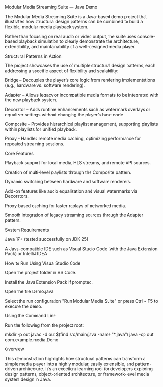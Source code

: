 Modular Media Streaming Suite — Java Demo

The Modular Media Streaming Suite is a Java-based demo project that illustrates how structural design patterns can be combined to build a flexible, modular media playback system.

Rather than focusing on real audio or video output, the suite uses console-based playback simulation to clearly demonstrate the architecture, extensibility, and maintainability of a well-designed media player.

 Structural Patterns in Action

The project showcases the use of multiple structural design patterns, each addressing a specific aspect of flexibility and scalability:

Bridge – Decouples the player’s core logic from rendering implementations (e.g., hardware vs. software rendering).

Adapter – Allows legacy or incompatible media formats to be integrated with the new playback system.

Decorator – Adds runtime enhancements such as watermark overlays or equalizer settings without changing the player’s base code.

Composite – Provides hierarchical playlist management, supporting playlists within playlists for unified playback.

Proxy – Handles remote media caching, optimizing performance for repeated streaming sessions.

 Core Features

Playback support for local media, HLS streams, and remote API sources.

Creation of multi-level playlists through the Composite pattern.

Dynamic switching between hardware and software renderers.

Add-on features like audio equalization and visual watermarks via Decorators.

Proxy-based caching for faster replays of networked media.

Smooth integration of legacy streaming sources through the Adapter pattern.

System Requirements

Java 17+ (tested successfully on JDK 25)

A Java-compatible IDE such as Visual Studio Code (with the Java Extension Pack) or IntelliJ IDEA

 How to Run
Using Visual Studio Code

Open the project folder in VS Code.

Install the Java Extension Pack if prompted.

Open the file Demo.java.

Select the run configuration "Run Modular Media Suite" or press Ctrl + F5 to execute the demo.

Using the Command Line

Run the following from the project root:

mkdir -p out
javac -d out $(find src/main/java -name "*.java")
java -cp out com.example.media.Demo

 Overview

This demonstration highlights how structural patterns can transform a simple media player into a highly modular, easily extensible, and pattern-driven architecture.
It’s an excellent learning tool for developers exploring design patterns, object-oriented architecture, or framework-level media system design in Java.